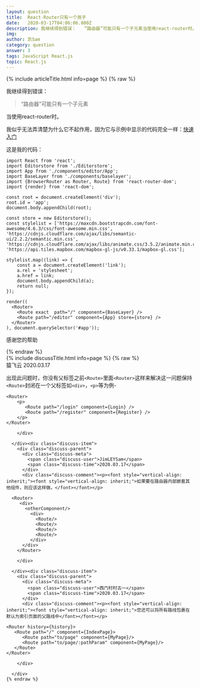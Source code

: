 ```yaml
---
layout: question
title:  React-Router只有一个孩子
date:   2020-03-17T04:06:06.000Z
description: 我继续得到错误：   “路由器”可能只有一个子元素当使用react-router时。我似乎无法弄清楚为什么它不起作用，因为它与示例中显示的...
img: 
author: 凯Sam
category: question
answer: 3
tags: JavaScript React.js
topic: React.js
---
```

<div class="article-root">
  <div class="article">
    {% include articleTitle.html info=page %}
    {% raw %}
    <div class="article-content"><p><font style="vertical-align: inherit;"><font style="vertical-align: inherit;">我继续得到错误： </font></font></p>

<blockquote>
  <p><font style="vertical-align: inherit;"><font style="vertical-align: inherit;">“路由器”可能只有一个子元素</font></font></p>
</blockquote>

<p><font style="vertical-align: inherit;"><font style="vertical-align: inherit;">当使用react-router时。</font></font></p>

<p><font style="vertical-align: inherit;"><font style="vertical-align: inherit;">我似乎无法弄清楚为什么它不起作用，因为它与示例中显示的代码完全一样：</font></font><a href="https://reacttraining.com/react-router/web/guides/quick-start" rel="nofollow noreferrer"><font style="vertical-align: inherit;"><font style="vertical-align: inherit;">快速入门</font></font></a> </p>

<p><font style="vertical-align: inherit;"><font style="vertical-align: inherit;">这是我的代码：</font></font></p>

<pre><code>import React from 'react';<font></font>
import Editorstore from './Editorstore';<font></font>
import App from './components/editor/App';<font></font>
import BaseLayer from './components/baselayer';<font></font>
import {BrowserRouter as Router, Route} from 'react-router-dom';<font></font>
import {render} from 'react-dom';<font></font>
<font></font>
const root = document.createElement('div');<font></font>
root.id = 'app';<font></font>
document.body.appendChild(root);<font></font>
<font></font>
const store = new Editorstore();<font></font>
const stylelist = ['https://maxcdn.bootstrapcdn.com/font-awesome/4.6.3/css/font-awesome.min.css', 'https://cdnjs.cloudflare.com/ajax/libs/semantic-ui/2.2.2/semantic.min.css', 'https://cdnjs.cloudflare.com/ajax/libs/animate.css/3.5.2/animate.min.css', 'https://api.tiles.mapbox.com/mapbox-gl-js/v0.33.1/mapbox-gl.css'];<font></font>
<font></font>
stylelist.map((link) =&gt; {<font></font>
    const a = document.createElement('link');<font></font>
    a.rel = 'stylesheet';<font></font>
    a.href = link;<font></font>
    document.body.appendChild(a);<font></font>
    return null;<font></font>
});<font></font>
<font></font>
render((<font></font>
  &lt;Router&gt;<font></font>
    &lt;Route exact  path="/" component={BaseLayer} /&gt;<font></font>
    &lt;Route path="/editor" component={App} store={store} /&gt;<font></font>
  &lt;/Router&gt;<font></font>
), document.querySelector('#app'));<font></font>
</code></pre>

<p><font style="vertical-align: inherit;"><font style="vertical-align: inherit;">感谢您的帮助</font></font></p></div>
    {% endraw %}
  </div>

  <div class="discuss-wrapper">
    {% include discussTitle.html info=page %}
    {% raw %}
    <div class="discuss-item">
        <div class="discuss-parent">
          <div class="discuss-meta">
            <span class="discuss-user">猿飞云</span>
            <span class="discuss-time">2020.03.17</span>
          </div>
          <div class="discuss-comment"><p><font style="vertical-align: inherit;"><font style="vertical-align: inherit;">出现此问题时，你没有父标签之前</font></font><code>&lt;Route&gt;</code><font style="vertical-align: inherit;"><font style="vertical-align: inherit;">里面</font></font><code>&lt;Router&gt;</code><font style="vertical-align: inherit;"><font style="vertical-align: inherit;">这样来解决这一问题保持</font></font><code>&lt;Route&gt;</code><font style="vertical-align: inherit;"><font style="vertical-align: inherit;">封闭在一个父标签如</font></font><code>&lt;div&gt;</code><font style="vertical-align: inherit;"><font style="vertical-align: inherit;">，</font></font><code>&lt;p&gt;</code><font style="vertical-align: inherit;"><font style="vertical-align: inherit;">等为例-</font></font></p>

<pre><code>&lt;Router&gt;<font></font>
    &lt;p&gt;<font></font>
       &lt;Route path="/login" component={Login} /&gt;<font></font>
       &lt;Route path="/register" component={Register} /&gt;<font></font>
    &lt;/p&gt;<font></font>
&lt;/Router&gt;<font></font>
</code></pre></div>
        </div>
        
      </div><div class="discuss-item">
        <div class="discuss-parent">
          <div class="discuss-meta">
            <span class="discuss-user">JimLEYSam</span>
            <span class="discuss-time">2020.03.17</span>
          </div>
          <div class="discuss-comment"><p><font style="vertical-align: inherit;"><font style="vertical-align: inherit;">如果要在路由器内部嵌套其他组件，则应该这样做。</font></font></p>

<pre><code>  &lt;Router&gt;<font></font>
     &lt;div&gt;<font></font>
       &lt;otherComponent/&gt;<font></font>
         &lt;div&gt;<font></font>
           &lt;Route/&gt;  <font></font>
           &lt;Route/&gt;<font></font>
           &lt;Route/&gt;<font></font>
           &lt;Route/&gt;<font></font>
         &lt;/div&gt;<font></font>
      &lt;/div&gt;<font></font>
    &lt;/Router&gt;<font></font>
</code></pre></div>
        </div>
        
      </div><div class="discuss-item">
        <div class="discuss-parent">
          <div class="discuss-meta">
            <span class="discuss-user">西门村村古一</span>
            <span class="discuss-time">2020.03.17</span>
          </div>
          <div class="discuss-comment"><p><font style="vertical-align: inherit;"><font style="vertical-align: inherit;">您还可以将所有路线包裹在默认为索引页面的父路线中</font></font></p>

<pre><code>&lt;Router history={history}&gt;    <font></font>
   &lt;Route path="/" component={IndexPage}&gt;<font></font>
      &lt;Route path="to/page" component={MyPage}/&gt;<font></font>
      &lt;Route path="to/page/:pathParam" component={MyPage}/&gt;<font></font>
   &lt;/Route&gt;    <font></font>
&lt;/Router&gt;<font></font>
</code></pre></div>
        </div>
        
      </div>
    {% endraw %}
  </div>
<div>
